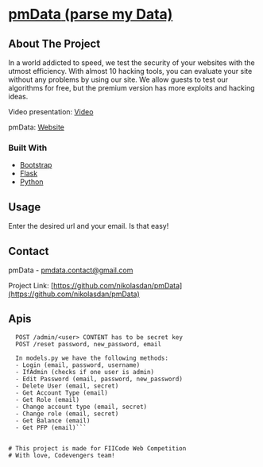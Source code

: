 
<!-- PROJECT LOGO -->
<br />
<p align="center">
  <a href="https://github.com/nikolasdan/pmData">
    <h1 style="color: #007bff"><strong>pmData</strong> (parse my Data) </h1>
  </a>


<!-- ABOUT THE PROJECT -->
## About The Project

In a world addicted to speed, we test the security of your websites with the utmost efficiency. With almost 10 hacking tools, you can evaluate your site without any problems by using our site. We allow guests to test our algorithms for free, but the premium version has more exploits and hacking ideas.

Video presentation: [Video](https://streamable.com/bsgh0i)


pmData: [Website](http://195.58.38.119:5000/)

### Built With

* [Bootstrap](https://getbootstrap.com)
* [Flask](https://flask.palletsprojects.com/en/2.0.x/)
* [Python](https://www.python.org/)


<!-- USAGE -->
## Usage
Enter the desired url and your email. Is that easy!

<!-- CONTACT -->
## Contact

pmData - pmdata.contact@gmail.com

Project Link: [https://github.com/nikolasdan/pmData](https://github.com/nikolasdan/pmData)

## Apis

```POST /profile/<user>/update_type CONTENT has to be secret key
  POST /admin/<user> CONTENT has to be secret key
  POST /reset password, new_password, email
  
  In models.py we have the following methods:
  - Login (email, password, username)
  - IfAdmin (checks if one user is admin)
  - Edit Password (email, password, new_password)
  - Delete User (email, secret)
  - Get Account Type (email)
  - Get Role (email)
  - Change account type (email, secret)
  - Change role (email, secret)
  - Get Balance (email)
  - Get PFP (email)```


# This project is made for FIICode Web Competition
# With love, Codevengers team!


